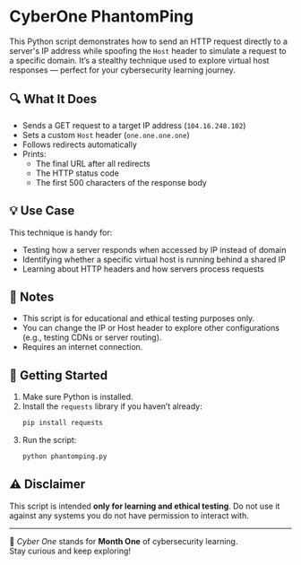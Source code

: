 # CyberOne PhantomPing

This Python script demonstrates how to send an HTTP request directly to a server's IP address while spoofing the `Host` header to simulate a request to a specific domain. It’s a stealthy technique used to explore virtual host responses — perfect for your cybersecurity learning journey.

## 🔍 What It Does

- Sends a GET request to a target IP address (`104.16.248.102`)
- Sets a custom `Host` header (`one.one.one.one`)
- Follows redirects automatically
- Prints:
  - The final URL after all redirects
  - The HTTP status code
  - The first 500 characters of the response body

## 💡 Use Case

This technique is handy for:

- Testing how a server responds when accessed by IP instead of domain
- Identifying whether a specific virtual host is running behind a shared IP
- Learning about HTTP headers and how servers process requests

## 📌 Notes

- This script is for educational and ethical testing purposes only.
- You can change the IP or Host header to explore other configurations (e.g., testing CDNs or server routing).
- Requires an internet connection.

## 🚀 Getting Started

1. Make sure Python is installed.
2. Install the `requests` library if you haven’t already:
   ```bash
   pip install requests
   ```
3. Run the script:
   ```bash
   python phantomping.py
   ```

## ⚠️ Disclaimer

This script is intended **only for learning and ethical testing**. Do not use it against any systems you do not have permission to interact with.

---
🔐 *Cyber One* stands for **Month One** of cybersecurity learning.  
Stay curious and keep exploring!
